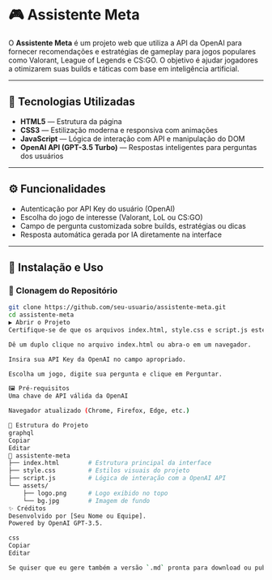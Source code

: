 # 🎮 Assistente Meta

O **Assistente Meta** é um projeto web que utiliza a API da OpenAI para fornecer recomendações e estratégias de gameplay para jogos populares como Valorant, League of Legends e CS:GO. O objetivo é ajudar jogadores a otimizarem suas builds e táticas com base em inteligência artificial.

---

## 🚀 Tecnologias Utilizadas

- **HTML5** — Estrutura da página
- **CSS3** — Estilização moderna e responsiva com animações
- **JavaScript** — Lógica de interação com API e manipulação do DOM
- **OpenAI API (GPT-3.5 Turbo)** — Respostas inteligentes para perguntas dos usuários

---

## ⚙️ Funcionalidades

- Autenticação por API Key do usuário (OpenAI)
- Escolha do jogo de interesse (Valorant, LoL ou CS:GO)
- Campo de pergunta customizada sobre builds, estratégias ou dicas
- Resposta automática gerada por IA diretamente na interface

---

## 🧩 Instalação e Uso

### 🔁 Clonagem do Repositório

```bash
git clone https://github.com/seu-usuario/assistente-meta.git
cd assistente-meta
▶️ Abrir o Projeto
Certifique-se de que os arquivos index.html, style.css e script.js estejam na mesma pasta.

Dê um duplo clique no arquivo index.html ou abra-o em um navegador.

Insira sua API Key da OpenAI no campo apropriado.

Escolha um jogo, digite sua pergunta e clique em Perguntar.

🖼️ Pré-requisitos
Uma chave de API válida da OpenAI

Navegador atualizado (Chrome, Firefox, Edge, etc.)

📁 Estrutura do Projeto
graphql
Copiar
Editar
📁 assistente-meta
├── index.html        # Estrutura principal da interface
├── style.css         # Estilos visuais do projeto
├── script.js         # Lógica de interação com a OpenAI API
└── assets/
    ├── logo.png      # Logo exibido no topo
    └── bg.jpg        # Imagem de fundo
✨ Créditos
Desenvolvido por [Seu Nome ou Equipe].
Powered by OpenAI GPT-3.5.

css
Copiar
Editar

Se quiser que eu gere também a versão `.md` pronta para download ou publique como GitHub README direto
